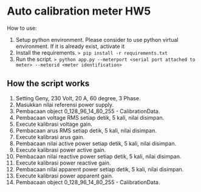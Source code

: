 # Auto calibration meter HW5

How to use:

1. Setup python environment. Please consider to use python virtual environment. If it is already exist, activate it
2. Install the requirements. `> pip install -r requirements.txt`
3. Run the script. `> python app.py --meterport <serial port attached to meter> --meterid <meter identification>`

## How the script works

1. Setting Geny, 230 Volt, 20 A, 60 degree, 3 Phase.
2. Masukkan nilai referensi power supply.
3. Pembacaan object 0_128_96_14_80_255 - CalibrationData.
4. Pembacaan voltage RMS setiap detik, 5 kali, nilai disimpan.
5. Execute kalibrasi voltage gain.
6. Pembacaan arus RMS setiap detik, 5 kali, nilai disimpan.
7. Execute kalibrasi arus gain.
8. Pembacaan nilai active power setiap detik, 5 kali, nilai disimpan.
9. Execute kalibrasi power active gain.
10. Pembacaan nilai reactive power setiap detik, 5 kali, nilai disimpan.
11. Execute kalibrasi power reactive gain.
12. Pembacaan nilai apparent power setiap detik, 5 kali, nilai disimpan.
13. Execute kalibrasi power apparent gain.
14. Pembacaan object 0_128_96_14_80_255 - CalibrationData.
